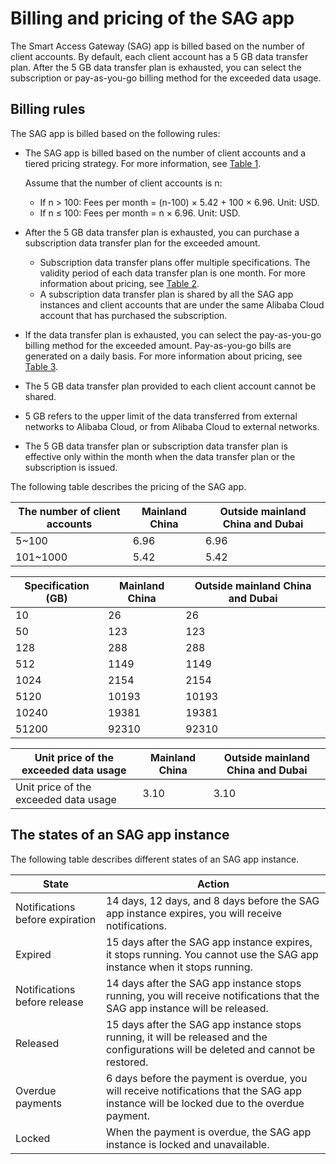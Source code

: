 # Billing and pricing of the SAG app

The Smart Access Gateway \(SAG\) app is billed based on the number of client accounts. By default, each client account has a 5 GB data transfer plan. After the 5 GB data transfer plan is exhausted, you can select the subscription or pay-as-you-go billing method for the exceeded data usage.

## Billing rules

The SAG app is billed based on the following rules:

-   The SAG app is billed based on the number of client accounts and a tiered pricing strategy. For more information, see [Table 1](#table_5gn_pje_b9h).

    Assume that the number of client accounts is n:

    -   If n \> 100: Fees per month = \(n-100\) × 5.42 + 100 × 6.96. Unit: USD.
    -   If n ≤ 100: Fees per month = n × 6.96. Unit: USD.
-   After the 5 GB data transfer plan is exhausted, you can purchase a subscription data transfer plan for the exceeded amount.
    -   Subscription data transfer plans offer multiple specifications. The validity period of each data transfer plan is one month. For more information about pricing, see [Table 2](#table_hxx_14d_6pe).
    -   A subscription data transfer plan is shared by all the SAG app instances and client accounts that are under the same Alibaba Cloud account that has purchased the subscription.
-   If the data transfer plan is exhausted, you can select the pay-as-you-go billing method for the exceeded amount. Pay-as-you-go bills are generated on a daily basis. For more information about pricing, see [Table 3](#table_tos_bd6_5w6).
-   The 5 GB data transfer plan provided to each client account cannot be shared.
-   5 GB refers to the upper limit of the data transferred from external networks to Alibaba Cloud, or from Alibaba Cloud to external networks.
-   The 5 GB data transfer plan or subscription data transfer plan is effective only within the month when the data transfer plan or the subscription is issued.

The following table describes the pricing of the SAG app.

|The number of client accounts|Mainland China|Outside mainland China and Dubai|
|-----------------------------|--------------|--------------------------------|
|5~100|6.96|6.96|
|101~1000|5.42|5.42|

|Specification \(GB\)|Mainland China|Outside mainland China and Dubai|
|--------------------|--------------|--------------------------------|
|10|26|26|
|50|123|123|
|128|288|288|
|512|1149|1149|
|1024|2154|2154|
|5120|10193|10193|
|10240|19381|19381|
|51200|92310|92310|

|Unit price of the exceeded data usage|Mainland China|Outside mainland China and Dubai|
|-------------------------------------|--------------|--------------------------------|
|Unit price of the exceeded data usage|3.10|3.10|

## The states of an SAG app instance

The following table describes different states of an SAG app instance.

|State|Action|
|-----|------|
|Notifications before expiration|14 days, 12 days, and 8 days before the SAG app instance expires, you will receive notifications.|
|Expired|15 days after the SAG app instance expires, it stops running. You cannot use the SAG app instance when it stops running.|
|Notifications before release|14 days after the SAG app instance stops running, you will receive notifications that the SAG app instance will be released.|
|Released|15 days after the SAG app instance stops running, it will be released and the configurations will be deleted and cannot be restored.|
|Overdue payments|6 days before the payment is overdue, you will receive notifications that the SAG app instance will be locked due to the overdue payment.|
|Locked|When the payment is overdue, the SAG app instance is locked and unavailable.|

